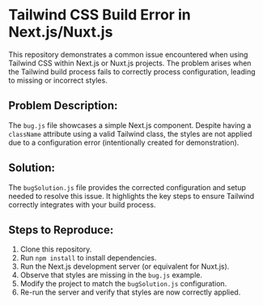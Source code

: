 # Tailwind CSS Build Error in Next.js/Nuxt.js

This repository demonstrates a common issue encountered when using Tailwind CSS within Next.js or Nuxt.js projects.  The problem arises when the Tailwind build process fails to correctly process configuration, leading to missing or incorrect styles.

## Problem Description:

The `bug.js` file showcases a simple Next.js component.  Despite having a `className` attribute using a valid Tailwind class, the styles are not applied due to a configuration error (intentionally created for demonstration).

## Solution:

The `bugSolution.js` file provides the corrected configuration and setup needed to resolve this issue.  It highlights the key steps to ensure Tailwind correctly integrates with your build process.

## Steps to Reproduce:

1. Clone this repository.
2. Run `npm install` to install dependencies.
3. Run the Next.js development server (or equivalent for Nuxt.js).
4. Observe that styles are missing in the `bug.js` example.
5. Modify the project to match the `bugSolution.js` configuration.
6. Re-run the server and verify that styles are now correctly applied.